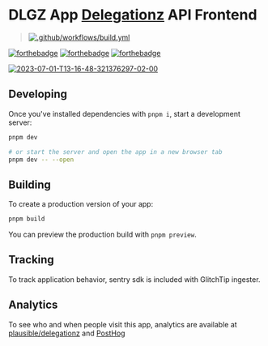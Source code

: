 # DLGZ App [Delegationz](https://github.com/BillotP/delegationz) API Frontend

> [![.github/workflows/build.yml](https://github.com/BillotP/dlgz_app/actions/workflows/build.yml/badge.svg)](https://github.com/BillotP/dlgz_app/actions/workflows/build.yml)

[![forthebadge](https://forthebadge.com/images/badges/built-by-hipsters.svg)](https://www.youtube.com/watch?v=dQw4w9WgXcQ)
[![forthebadge](https://forthebadge.com/images/badges/certified-yourboyserge.svg)](https://github.com/BillotP)
[![forthebadge](https://forthebadge.com/images/badges/check-it-out.svg)](https://delegationz.fly.dev)

<a href="https://delegationz.fly.dev"><img src="https://i.ibb.co/ByTgjVq/2023-07-01-T13-16-48-321376297-02-00.png" alt="2023-07-01-T13-16-48-321376297-02-00" border="0"></a>

## Developing

Once you've installed dependencies with `pnpm i`, start a development server:

```bash
pnpm dev

# or start the server and open the app in a new browser tab
pnpm dev -- --open
```

## Building

To create a production version of your app:

```bash
pnpm build
```

You can preview the production build with `pnpm preview`.

## Tracking

To track application behavior, sentry sdk is included with GlitchTip ingester.

## Analytics

To see who and when people visit this app, analytics are available at [plausible/delegationz](https://plausible.io/delegationz.fly.dev) and [PostHog](https://app.posthog.com/shared/nSDF9ZPBg5PoVq7nRb8oMvus6gzdxg)
